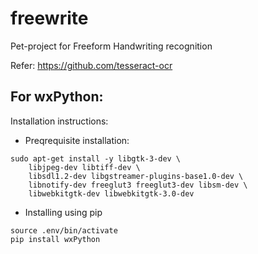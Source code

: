 # freewrite
Pet-project for Freeform Handwriting recognition

Refer:  https://github.com/tesseract-ocr


## For wxPython:

Installation instructions:

- Preqrequisite installation:
```
sudo apt-get install -y libgtk-3-dev \
	libjpeg-dev libtiff-dev \
	libsdl1.2-dev libgstreamer-plugins-base1.0-dev \
	libnotify-dev freeglut3 freeglut3-dev libsm-dev \
	libwebkitgtk-dev libwebkitgtk-3.0-dev
```

- Installing using pip

```
source .env/bin/activate
pip install wxPython
```
